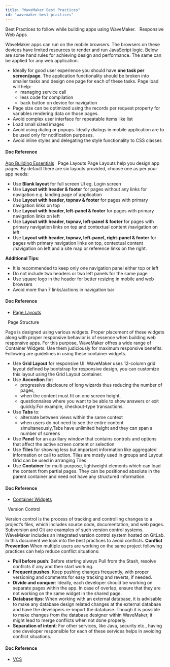 ```yaml
---
title: "WaveMaker Best Practices"
id: "wavemaker-best-practices"
---
```


Best Practices to follow while building apps using WaveMaker.   Responsive Web Apps

WaveMaker apps can run on the mobile browsers. The browsers on these devices have limited resources to render and run JavaScript logic. Below are some hand rules for achieving design and performance. The same can be applied for any web application.

- Ideally for good user experience you should have **one task per screen/page**. The application functionality should be broken into smaller tasks and design one page for each of these tasks. Page load will help:
    - managing service call
    - less code for compilation
    - back button on device for navigation
- Page size can be optimized using the records per request property for variables rendering data on those pages.
- Avoid complex user interface for repeatable items like list
- Load small sized images
- Avoid using dialog or popups. Ideally dialogs in mobile application are to be used only for notification purposes.
- Avoid inline styles and delegating the style functionality to CSS classes

#### Doc Reference

[App Building Essentials](/learn/jump-start/jump-start-app-essentials/)   Page Layouts Page Layouts help you design app pages. By default there are six layouts provided, choose one as per your app needs:

- Use **Blank layout** for full screen UI eg. Login screen
- Use **Layout with header & footer** for pages without any links for navigation e.g. landing page of application
- Use **Layout with header, topnav & footer** for pages with primary navigation links on top
- Use **Layout with header, left-panel & footer** for pages with primary navigation links on left
- Use **Layout with header, topnav, left-panel & footer** for pages with primary navigation links on top and contextual content /navigation on left
- Use **Layout with header, topnav, left-panel, right-panel & footer** for pages with primary navigation links on top, contextual content /navigation on left and a site map or reference links on the right.

**Additional Tips**:

- It is recommended to keep only one navigation panel either top or left
- Do not include two headers or two left panels for the same page
- Use square logo in the header for better resizing in mobile and web browsers
- Avoid more than 7 links/actions in navigation bar

#### Doc Reference

- [Page Layouts](/learn/app-development/ui-design/page-concepts/page-layouts/)

  Page Structure

Page is designed using various widgets. Proper placement of these widgets along with proper responsive behavior is of essence when building web responsive apps. For this purpose, WaveMaker offres a wide range of Container Widgets. Use them judiciously for maximum responsive benefits. Following are guidelines in using these container widgets.

- Use **Grid Layout** for responsive UI. WaveMaker uses 12-column grid layout defined by bootstrap for responsive design, you can customize this layout using the Grid Layout container.
- Use **Accordion** for:
    - progressive disclosure of long wizards thus reducing the number of pages,
    - when the content must fit on one screen height,
    - questionnaires where you want to be able to show answers or exit quickly.For example, checkout-type transactions.
- Use **Tabs** to:
    - alternate between views within the same context
    - when users do not need to see the entire content simultaneously,Tabs have unlimited height and they can span a number of screens
- Use **Panel** for an auxiliary window that contains controls and options that affect the active screen content or selection
- Use **Tiles** for showing less but important information like aggregated information or call to action. Tiles are mostly used in groups and Layout Grid can be used in arranging Tiles
- Use **Container** for multi-purpose, lightweight elements which can load the content from partial pages. They can be positioned absolute in the parent container and need not have any structured information.

#### Doc Reference

- [Container Widgets](/learn/app-development/widgets/widget-library/#container)

  Version Control

Version control is the process of tracking and controlling changes to a project’s files, which includes source code, documentation, and web pages. Subversion and Git are examples of such version control systems. WaveMaker includes an integrated version control system hosted on GitLab. In this document we look into the best practices to avoid conflicts. **Conflict Prevention** When multiple users are working on the same project following practices can help reduce conflict situations:

- **Pull before push**: Before starting always Pull from the Stash, resolve conflicts if any and then start working.
- **Frequent pushes**: Keep pushing changes frequently, with proper versioning and comments for easy tracking and reverts, if needed.
- **Divide and conquer**: Ideally, each developer should be working on separate pages within the app. In case of overlap, ensure that they are not working on the same widget in the shared page.
- **Database tips**: When working with an external database, it is advisable to make any database design related changes at the external database and have the developers re-import the database. Though it is possible to make changes from the database designer within WaveMaker, it might lead to merge conflicts when not done properly.
- **Separation of intent**: For other services, like Java, security etc., having one developer responsible for each of these services helps in avoiding conflict situations.

#### Doc Reference

- [VCS](/learn/app-development/dev-integration/developer-collaboration/#vcs)
